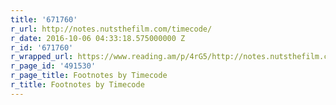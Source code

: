```yaml
---
title: '671760'
r_url: http://notes.nutsthefilm.com/timecode/
r_date: 2016-10-06 04:33:18.575000000 Z
r_id: '671760'
r_wrapped_url: https://www.reading.am/p/4rG5/http://notes.nutsthefilm.com/timecode/
r_page_id: '491530'
r_page_title: Footnotes by Timecode
r_title: Footnotes by Timecode
---
```



